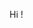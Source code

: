 Hi !

<!---
Ashirasenju/Ashirasenju is a ✨ special ✨ repository because its `README.md` (this file) appears on your GitHub profile.
You can click the Preview link to take a look at your changes.
--->
